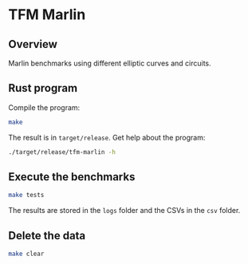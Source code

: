 # TFM Marlin

## Overview

Marlin benchmarks using different elliptic curves and circuits. 

## Rust program

Compile the program:

```bash
make 
```
The result is in `target/release`. Get help about the program:
```bash
./target/release/tfm-marlin -h
``````

## Execute the benchmarks

```bash
make tests
```
The results are stored in the `logs` folder and the CSVs in the `csv` folder.

## Delete the data

```bash
make clear
```

